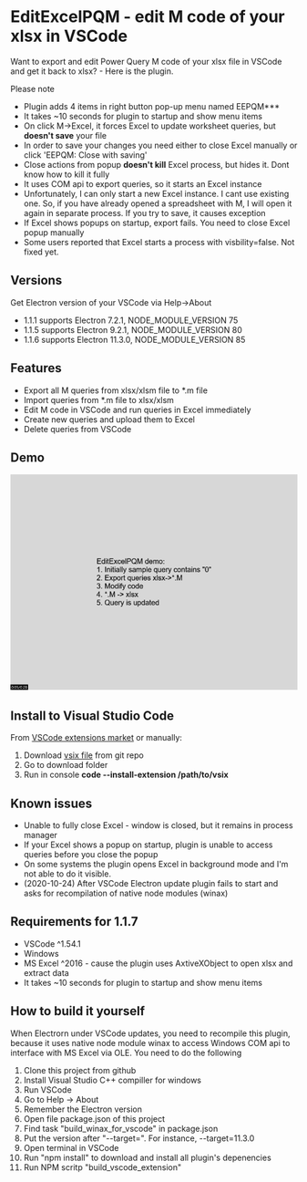 # EditExcelPQM - edit M code of your xlsx in VSCode
Want to export and edit Power Query M code of your xlsx file in VSCode and get it back to xlsx? - Here is the plugin. 

Please note
* Plugin adds 4 items in right button pop-up menu named EEPQM***
* It takes ~10 seconds for plugin to startup and show menu items
* On click M->Excel, it forces Excel to update worksheet queries, but **doesn't save** your file
* In order to save your changes you need either to close Excel manually or click 'EEPQM: Close with saving'
* Close actions from popup **doesn't kill** Excel process, but hides it. Dont know how to kill it fully
* It uses COM api to export queries, so it starts an Excel instance
* Unfortunately, I can only start a new Excel instance. I cant use existing one. So, if you have already opened a spreadsheet with M, I will open it again in separate process. If you try to save, it causes exception
* If Excel shows popups on startup, export fails. You need to close Excel popup manually
* Some users reported that Excel starts a process with visbility=false. Not fixed yet.


## Versions
Get Electron version of your VSCode via Help->About
* 1.1.1 supports Electron 7.2.1, NODE_MODULE_VERSION 75
* 1.1.5 supports Electron 9.2.1, NODE_MODULE_VERSION 80
* 1.1.6 supports Electron 11.3.0, NODE_MODULE_VERSION 85

## Features
* Export all M queries from xlsx/xlsm file to *.m file
* Import queries from *.m file to xlsx/xlsm
* Edit M code in VSCode and run queries in Excel immediately 
* Create new queries and upload them to Excel
* Delete queries from VSCode

## Demo
![Image of demo](images/demo.gif)

## Install to Visual Studio Code
From [VSCode extensions market](https://marketplace.visualstudio.com/items?itemName=AMalanov.editexcelpqm) or manually:
1) Download [vsix file](https://github.com/amalanov/EditExcelPQM/blob/master/editexcelpqm-1.1.6.vsix) from git repo
2) Go to download folder
3) Run in console **code --install-extension /path/to/vsix**

## Known issues
* Unable to fully close Excel - window is closed, but it remains in process manager
* If your Excel shows a popup on startup, plugin is unable to access queries before you close the popup
* On some systems the plugin opens Excel in background mode and I'm not able to do it visible.
* (2020-10-24) After VSCode Electron update plugin fails to start and asks for recompilation of native node modules (winax)

## Requirements for 1.1.7
* VSCode ^1.54.1
* Windows
* MS Excel ^2016 - cause the plugin uses AxtiveXObject to open xlsx and extract data
* It takes ~10 seconds for plugin to startup and show menu items

## How to build it yourself
When Electrorn under VSCode updates, you need to recompile this plugin, because it uses native node module winax to access Windows COM api to interface with MS Excel via OLE. You need to do the following
1) Clone this project from github
2) Install Visual Studio C++ compiller for windows
3) Run VSCode
4) Go to Help -> About 
5) Remember the Electron version
6) Open file package.json of this project
7) Find task "build_winax_for_vscode" in package.json
8) Put the version after "--target=". For instance, --target=11.3.0
9) Open terminal in VSCode
10) Run "npm install" to download and install all plugin's depenencies 
11) Run NPM scritp "build_vscode_extension"